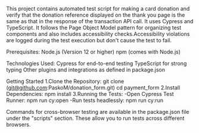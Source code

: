 This project contains automated test script for making a card donation and verify that the donation reference displayed on the thank you page is the same as that in the response of the transaction API call. It uses Cypress and TypeScript. It follows the Page Object Model pattern for organizing test components and also includes accessibility checks.Accessibility violations are logged during the test execution but don't cause the test to fail. 

Prerequisites:
Node.js (Version 12 or higher)
npm (comes with Node.js)

Technologies Used:
Cypress for end-to-end testing
TypeScript for strong typing
Other plugins and integrations as defined in package.json

Getting Started
1.Clone the Repository:
git clone (git@github.com:PaskoM/donation_form.git)
cd payment_form
2.Install Dependencies:
npm install
3.Running the Tests:
-Open Cypress Test Runner:
npm run cy:open
-Run tests headlessly:
npm run cy:run

Commands for cross-browser testing are available in the package.json file under the "scripts" section. These allow you to run tests across different browsers.


